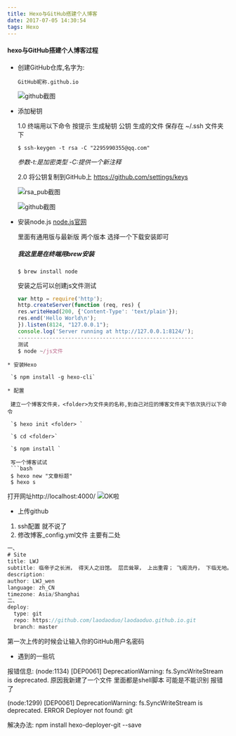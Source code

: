 ```yaml
---
title: Hexo与GitHub搭建个人博客
date: 2017-07-05 14:30:54
tags: Hexo
---
```

#### hexo与GitHub搭建个人博客过程
<!--more-->
* 创建GitHub仓库,名字为:

  `
  GitHub昵称.github.io
  `

  ![github截图](/source/repository.png)

* 添加秘钥

  1.0 终端用以下命令 按提示 生成秘钥 公钥 生成的文件 保存在 ~/.ssh 文件夹下

  `
  $ ssh-keygen -t rsa -C "2295990355@qq.com"
  `

  *参数-t:是加密类型 -C:提供一个新注释*

  2.0 将公钥复制到GitHub上 https://github.com/settings/keys

  ![rsa_pub截图](/source/rsa_pub.png)

  ![github截图](/source/ssh.png)

* 安装node.js [node.js官网](https://nodejs.org/en/)

  里面有通用版与最新版 两个版本 选择一个下载安装即可

  ##### 我这里是在终端用brew安装

  `$ brew install node`

  安装之后可以创建js文件测试
  ```js
  var http = require('http');
  http.createServer(function (req, res) {
  res.writeHead(200, {'Content-Type': 'text/plain'});
  res.end('Hello World\n');
  }).listen(8124, "127.0.0.1");
  console.log('Server running at http://127.0.0.1:8124/');
  --------------------------------------------------------
  测试
  $ node ~/js文件
 ```
* 安装Hexo

  `$ npm install -g hexo-cli`

* 配置

  建立一个博客文件夹，<folder>为文件夹的名称,到自己对应的博客文件夹下依次执行以下命令

  `$ hexo init <folder> `

  `$ cd <folder>`

  `$ npm install `

  写一个博客试试
  ```bash
  $ hexo new "文章标题"
  $ hexo s
  ```
  打开网址http://localhost:4000/
  ![OK啦](/source/hexo.png)

* 上传github
1. ssh配置 就不说了
2. 修改博客_config.yml文件  主要有二处

```js
一、
# Site
title: LWJ
subtitle: 临帝子之长洲， 得天人之旧馆。 层峦耸翠， 上出重霄； 飞阁流丹， 下临无地。 鹤汀凫渚， 穷岛屿之萦回； 桂殿兰宫， 即冈峦之体势。
description:
author: LWJ_wen
language: zh_CN
timezone: Asia/Shanghai
二、
deploy:
  type: git
  repo: https://github.com/laodaoduo/laodaoduo.github.io.git
  branch: master


```

第一次上传的时候会让输入你的GitHub用户名密码
* 遇到的一些坑

报错信息:
(node:1134) [DEP0061] DeprecationWarning: fs.SyncWriteStream is deprecated.
原因我新建了一个文件 里面都是shell脚本 可能是不能识别 报错了

(node:1299) [DEP0061] DeprecationWarning: fs.SyncWriteStream is deprecated. ERROR Deployer not found: git

解决办法: npm install hexo-deployer-git --save
